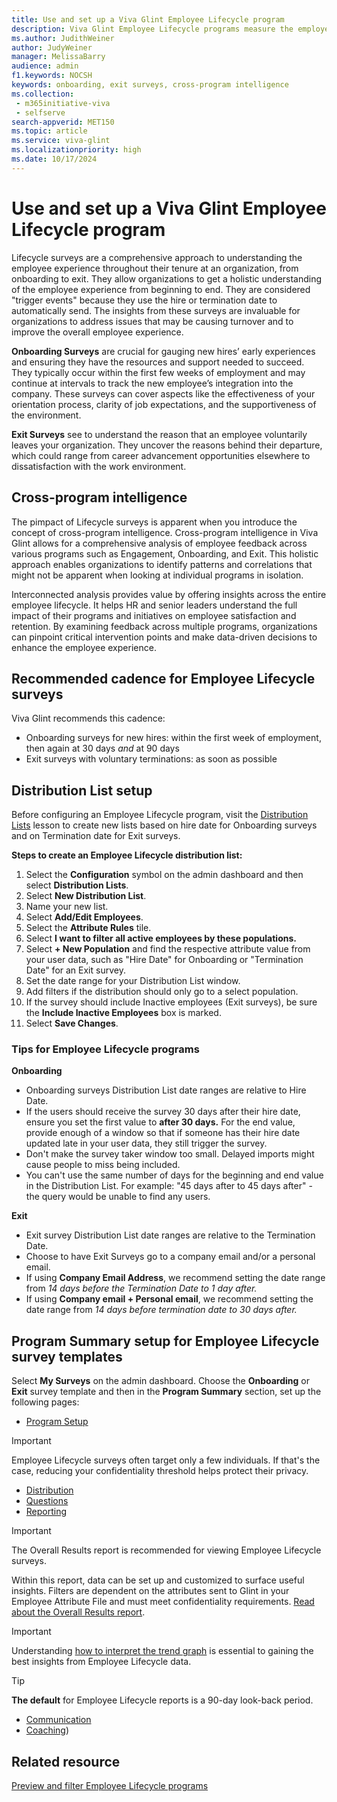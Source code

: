```yaml
---
title: Use and set up a Viva Glint Employee Lifecycle program
description: Viva Glint Employee Lifecycle programs measure the employee experience during key moments in the employment journey.
ms.author: JudithWeiner
author: JudyWeiner
manager: MelissaBarry
audience: admin
f1.keywords: NOCSH
keywords: onboarding, exit surveys, cross-program intelligence
ms.collection: 
 - m365initiative-viva
 - selfserve
search-appverid: MET150
ms.topic: article
ms.service: viva-glint
ms.localizationpriority: high
ms.date: 10/17/2024
---
```


# Use and set up a Viva Glint Employee Lifecycle program

Lifecycle surveys are a comprehensive approach to understanding the employee experience throughout their tenure at an organization, from onboarding to exit. They allow organizations to get a holistic understanding of the employee experience from beginning to end. They are considered "trigger events" because they use the hire or termination date to automatically send. The insights from these surveys are invaluable for organizations to address issues that may be causing turnover and to improve the overall employee experience. 

**Onboarding Surveys** are crucial for gauging new hires’ early experiences and ensuring they have the resources and support needed to succeed. They typically occur within the first few weeks of employment and may continue at intervals to track the new employee’s integration into the company. These surveys can cover aspects like the effectiveness of your orientation process, clarity of job expectations, and the supportiveness of the environment. 

**Exit Surveys** see to understand the reason that an employee voluntarily leaves your organization. They uncover the reasons behind their departure, which could range from career advancement opportunities elsewhere to dissatisfaction with the work environment. 

## Cross-program intelligence

The pimpact of Lifecycle surveys is apparent when you introduce the concept of cross-program intelligence.  Cross-program intelligence in Viva Glint allows for a comprehensive analysis of employee feedback across various programs such as Engagement, Onboarding, and Exit. This holistic approach enables organizations to identify patterns and correlations that might not be apparent when looking at individual programs in isolation. 
 
Interconnected analysis provides value by offering insights across the entire employee lifecycle. It helps HR and senior leaders understand the full impact of their programs and initiatives on employee satisfaction and retention. By examining feedback across multiple programs, organizations can pinpoint critical intervention points and make data-driven decisions to enhance the employee experience.  

## Recommended cadence for Employee Lifecycle surveys

Viva Glint recommends this cadence:

- Onboarding surveys for new hires: within the first week of employment, then again at 30 days *and* at 90 days
- Exit surveys with voluntary terminations: as soon as possible

## Distribution List setup

Before configuring an Employee Lifecycle program, visit the [Distribution Lists](/viva/glint/setup/set-up-distribution-lists) lesson to create new lists based on hire date for Onboarding surveys and on Termination date for Exit surveys.

**Steps to create an Employee Lifecycle distribution list:**

1. Select the **Configuration** symbol on the admin dashboard and then select **Distribution Lists**.
2. Select **New Distribution List**.
3. Name your new list.
4. Select **Add/Edit Employees**.
5. Select the **Attribute Rules** tile.
6. Select **I want to filter all active employees by these populations.**
7. Select **+ New Population** and find the respective attribute value from your user data, such as "Hire Date" for Onboarding or "Termination Date" for an Exit survey.
8. Set the date range for your Distribution List window.
9. Add filters if the distribution should only go to a select population.
10. If the survey should include Inactive employees (Exit surveys), be sure the **Include Inactive Employees** box is marked.
11. Select **Save Changes**.

### Tips for Employee Lifecycle programs

**Onboarding**

- Onboarding surveys Distribution List date ranges are relative to Hire Date.
- If the users should receive the survey 30 days after their hire date, ensure you set the first value to **after 30 days.** For the end value, provide enough of a window so that if someone has their hire date updated late in your user data, they still trigger the survey.
- Don't make the survey taker window too small. Delayed imports might cause people to miss being included.
- You can't use the same number of days for the beginning and end value in the Distribution List. For example: "45 days after to 45 days after" - the query would be unable to find any users.

**Exit**

- Exit survey Distribution List date ranges are relative to the Termination Date.
- Choose to have Exit Surveys go to a company email and/or a personal email.
- If using **Company Email Address**, we recommend setting the date range from *14 days before the Termination Date to 1 day after.*
- If using **Company email + Personal email**, we recommend setting the date range from *14 days before termination date to 30 days after.*

## Program Summary setup for Employee Lifecycle survey templates

Select **My Surveys** on the admin dashboard. Choose the **Onboarding** or **Exit** survey template and then in the **Program Summary** section, set up the following pages:

- [Program Setup](/viva/glint/setup/program-set-up)
  
 > [!IMPORTANT]
 > Employee Lifecycle surveys often target only a few individuals. If that's the case, reducing your confidentiality threshold helps protect their privacy.

- [Distribution](/viva/glint/setup/set-up-distribution-lists)
- [Questions](/viva/glint/setup/questions-setup)
- [Reporting](/viva/glint/setup/reporting-setup)

>[!IMPORTANT]
> The Overall Results report is recommended for viewing Employee Lifecycle surveys.
>
> Within this report, data can be set up and customized to surface useful insights. Filters are dependent on the attributes sent to Glint in your Employee Attribute File and must meet confidentiality requirements. [Read about the Overall Results report](/viva/glint/reports/overall-results).

>[!IMPORTANT]
> Understanding [how to interpret the trend graph](/viva/glint/reports/trend-graph-lifecycle-survey) is essential to gaining the best insights from Employee Lifecycle data.

>[!TIP]
> **The default** for Employee Lifecycle reports is a 90-day look-back period.

- [Communication](/viva/glint/setup/program-summary-communications)
- [Coaching](/viva/glint/setup/program-summary-coaching))

## Related resource

[Preview and filter Employee Lifecycle programs](/viva/glint/setup/preview-filter-lifecycle-programs)
